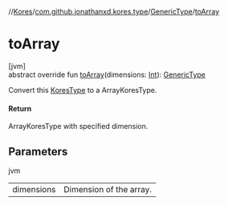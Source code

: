 //[Kores](../../../index.md)/[com.github.jonathanxd.kores.type](../index.md)/[GenericType](index.md)/[toArray](to-array.md)

# toArray

[jvm]\
abstract override fun [toArray](to-array.md)(dimensions: [Int](https://kotlinlang.org/api/latest/jvm/stdlib/kotlin/-int/index.html)): [GenericType](index.md)

Convert this [KoresType](../-kores-type/index.md) to a ArrayKoresType.

#### Return

ArrayKoresType with specified dimension.

## Parameters

jvm

| | |
|---|---|
| dimensions | Dimension of the array. |
